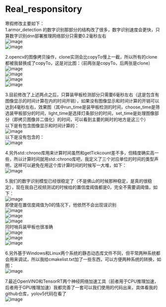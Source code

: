 # Real_responsitory
寒假修改主要如下：<br>
1.armor_detection 的数字识别那部分的结构改了很多，数字识别速度会更快，只算数字识别dnn部署推理网络部分只需要0.2毫秒左右<br>
![image](https://user-images.githubusercontent.com/84974759/219947253-0c37e9e1-d8e7-4cca-ab0f-c888c783c64b.png)<br>
![image](https://user-images.githubusercontent.com/84974759/219947269-b91f131d-13e6-4f4d-9c41-995f7ee4398f.png)<br>


2.opencv的图像拷贝操作，clone实测会比copyTo慢上一截，所以所有的clone都被我替换成了copyTo，这是对比图：（前两张是copyTo，后两张是clone）<br>
![image](https://user-images.githubusercontent.com/84974759/219947346-ea34263b-cc2f-440e-91c0-4cd45e1eba2e.png)<br>
![image](https://user-images.githubusercontent.com/84974759/219947354-5a995b87-0373-47c2-9d2e-b16bddb05d85.png)<br>
![image](https://user-images.githubusercontent.com/84974759/219947403-b1483dfd-a9a6-40f8-9382-462b6e76331d.png)<br>
![image](https://user-images.githubusercontent.com/84974759/219947406-1a32f4d0-caaf-43e3-bf69-61bf43327c20.png)<br>


3.目前修改了上述两点之后，只算装甲板检测部分只需要6毫秒左右（这是包含有图像显示的时间计算在内的时间开销），如果没有图像显示和时间计算的开销可以达到4毫秒左右，效果图（其中run_time是装甲板检测的时间，choose_time是筛选装甲板部分的时间，light_time是选择灯条部分的时间，set_time是处理图像部分（即拷贝图像并二值化）的时间，可以看到主要的耗时的地方是这三个）<br>
以下是有包含图像显示和时间计算的：<br>
![image](https://user-images.githubusercontent.com/84974759/219947714-000dabcd-4563-4cdc-a92e-7773973943b2.png)<br>
以下是没有包含的：<br>
![image](https://user-images.githubusercontent.com/84974759/219947965-10779ace-2854-4be9-ace5-6624c8081021.png)<br>


4.另外std::chrono库用来计算时间虽然和getTickcount差不多，但精度确实高一些，所以计算时间就用std::chrono库吧，我定义了三个对应单位的时间的类型声明，这样可以避免在用这个库计算时间的时候写一大堆，如下：<br>
![image](https://user-images.githubusercontent.com/84974759/219948116-bb4c6933-d974-4cab-a073-81a13b1486d5.png)<br>


5.我们的数字识别模型已经很稳定了（不是佛山的时候那种稳定，是真的很稳定），现在我自己视频测试的时候给的置信度阈值都是0，完全不需要调阈值，如下：<br>
![image](https://user-images.githubusercontent.com/84974759/219948264-5297a0ab-b756-41d8-93b0-2c56bbf02239.png)<br>
即使是在置信度阈值为0的情况下，他依然不会出现误识别<br>
![image](https://user-images.githubusercontent.com/84974759/219948478-d2eab7fe-1cf9-47d6-a69d-615fc8fec313.png)<br>
![image](https://user-images.githubusercontent.com/84974759/219948491-f553c0b7-669d-4cec-9af9-2ab9875eda60.png)<br>
![image](https://user-images.githubusercontent.com/84974759/219948558-0ee46e3f-efc4-457d-a940-1385564caaf0.png)<br>
同时哨兵装甲板也很准确<br>
![image](https://user-images.githubusercontent.com/84974759/219948626-a68ece31-d066-4eaf-a800-f23f069f846e.png)<br>
![image](https://user-images.githubusercontent.com/84974759/219948652-122f47df-2e7a-4009-9b16-11fb8d4f6188.png)<br>
![image](https://user-images.githubusercontent.com/84974759/219948688-1bb7b808-e1e7-47b4-b0e1-d17411bee9de.png)<br>


6.另外基于Windows和Linux两个系统的静态动态库文件不同，但平常两种系统都会用来调试，所以我给cmakelist.txt加了一些东西，可以方便两种系统的转换，如图：<br>
![image](https://user-images.githubusercontent.com/84974759/219948839-27324bd9-385d-4283-8e79-791178ed8c51.png)<br>


7.最近OpenVINO和TensorRT两个神经网络加速工具（前者用于CPU推理加速，后者用于GPU推理加速）我都完善了一套可以我们使用的代码出来，具体看我的github仓库，yolov5代码在看了<br>
![image](https://user-images.githubusercontent.com/84974759/219949135-c8ee88ef-e409-412c-a0bb-38e6d0f07215.png)<br>
